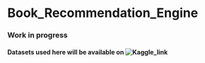 # Book_Recommendation_Engine


### Work in progress



#### Datasets used here will be available on ![Kaggle_link](https://www.kaggle.com/datasets/dk123891/books-dataset-goodreadsmay-2024/)